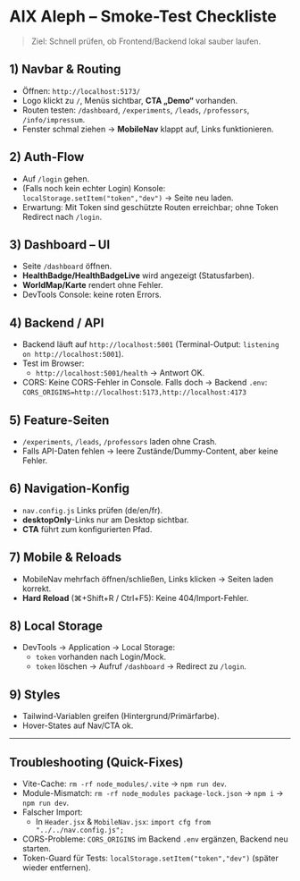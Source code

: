 # AIX Aleph – Smoke-Test Checkliste

> Ziel: Schnell prüfen, ob Frontend/Backend lokal sauber laufen.

## 1) Navbar & Routing
- Öffnen: `http://localhost:5173/`
- Logo klickt zu `/`, Menüs sichtbar, **CTA „Demo“** vorhanden.
- Routen testen: `/dashboard`, `/experiments`, `/leads`, `/professors`, `/info/impressum`.
- Fenster schmal ziehen → **MobileNav** klappt auf, Links funktionieren.

## 2) Auth-Flow
- Auf `/login` gehen.
- (Falls noch kein echter Login) Konsole: `localStorage.setItem("token","dev")` → Seite neu laden.
- Erwartung: Mit Token sind geschützte Routen erreichbar; ohne Token Redirect nach `/login`.

## 3) Dashboard – UI
- Seite `/dashboard` öffnen.
- **HealthBadge/HealthBadgeLive** wird angezeigt (Statusfarben).
- **WorldMap/Karte** rendert ohne Fehler.
- DevTools Console: keine roten Errors.

## 4) Backend / API
- Backend läuft auf `http://localhost:5001` (Terminal-Output: `listening on http://localhost:5001`).
- Test im Browser:
  - `http://localhost:5001/health` → Antwort OK.
- CORS: Keine CORS-Fehler in Console. Falls doch → Backend `.env`:  
  `CORS_ORIGINS=http://localhost:5173,http://localhost:4173`

## 5) Feature-Seiten
- `/experiments`, `/leads`, `/professors` laden ohne Crash.
- Falls API-Daten fehlen → leere Zustände/Dummy-Content, aber keine Fehler.

## 6) Navigation-Konfig
- `nav.config.js` Links prüfen (de/en/fr).
- **desktopOnly**-Links nur am Desktop sichtbar.
- **CTA** führt zum konfigurierten Pfad.

## 7) Mobile & Reloads
- MobileNav mehrfach öffnen/schließen, Links klicken → Seiten laden korrekt.
- **Hard Reload** (⌘+Shift+R / Ctrl+F5): Keine 404/Import-Fehler.

## 8) Local Storage
- DevTools → Application → Local Storage:
  - `token` vorhanden nach Login/Mock.
  - `token` löschen → Aufruf `/dashboard` → Redirect zu `/login`.

## 9) Styles
- Tailwind-Variablen greifen (Hintergrund/Primärfarbe).
- Hover-States auf Nav/CTA ok.

---

## Troubleshooting (Quick-Fixes)
- Vite-Cache: `rm -rf node_modules/.vite` → `npm run dev`.
- Module-Mismatch: `rm -rf node_modules package-lock.json` → `npm i` → `npm run dev`.
- Falscher Import:
  - In `Header.jsx` & `MobileNav.jsx`: `import cfg from "../../nav.config.js";`
- CORS-Probleme: `CORS_ORIGINS` im Backend `.env` ergänzen, Backend neu starten.
- Token-Guard für Tests: `localStorage.setItem("token","dev")` (später wieder entfernen).

